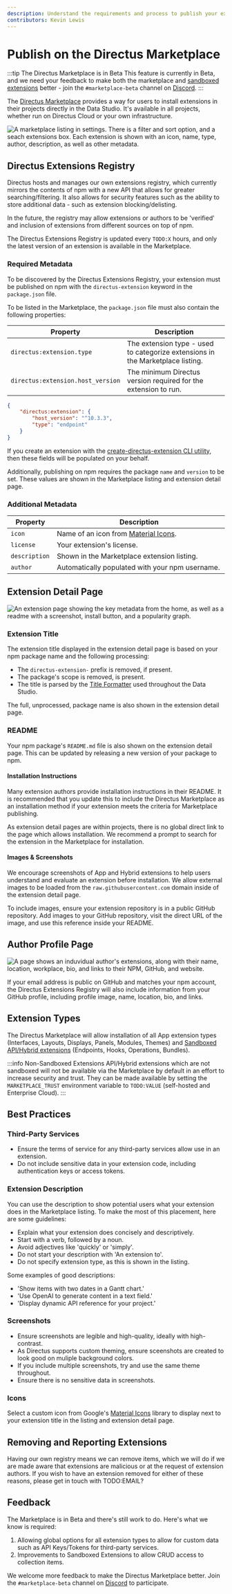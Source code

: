 ```yaml
---
description: Understand the requirements and process to publish your extensions on the Directus Marketplace.
contributors: Kevin Lewis
---
```


<style scoped>
table {
	width: 100%;
	display: table;
}
</style>

# Publish on the Directus Marketplace

:::tip The Directus Marketplace is in Beta
This feature is currently in Beta, and we need your feedback to make both the marketplace and [sandboxed extensions](/extensions/sandbox/introduction) better - join the `#marketplace-beta` channel on [Discord](https://directus.chat).
:::

The [Directus Marketplace](/user-guide/marketplace/overview) provides a way for users to install extensions in their projects directly in the Data Studio. It's available in all projects, whether run on Directus Cloud or your own infrastructure.

![A marketplace listing in settings. There is a filter and sort option, and a seach extensions box. Each extension is shown with an icon, name, type, author, description, as well as other metadata.](https://marketing.directus.app/assets/9ed89505-ca30-43d7-b4c4-2f6b40223815.png)

## Directus Extensions Registry

Directus hosts and manages our own extensions registry, which currently mirrors the contents of npm with a new API that allows for greater searching/filtering. It also allows for security features such as the ability to store additional data - such as extension blocking/delisting.

In the future, the registry may allow extensions or authors to be 'verified' and inclusion of extensions from different sources on top of npm.

The Directus Extensions Registry is updated every `TODO:X` hours, and only the latest version of an extension is available in the Marketplace.

### Required Metadata

To be discovered by the Directus Extensions Registry, your extension must be published on npm with the `directus-extension` keyword in the `package.json` file.

To be listed in the Marketplace, the `package.json` file must also contain the following properties:

|Property|Description|
|---|---|
|`directus:extension.type`|The extension type - used to categorize extensions in the Marketplace listing.|
|`directus:extension.host_version`|The minimum Directus version required for the extension to run.|

```json
{
	"directus:extension": {
		"host_version": "^10.3.3",
		"type": "endpoint"
	}
}
```

If you create an extension with the [create-directus-extension CLI utility](/extensions/creating-extensions), then these fields will be populated on your behalf.

Additionally, publishing on npm requires the package `name` and `version` to be set. These values are shown in the Marketplace listing and extension detail page.

### Additional Metadata

|Property|Description|
|---|---|
|`icon`|Name of an icon from [Material Icons](https://fonts.google.com/icons).|
|`license`|Your extension's license.|
|`description`|Shown in the Marketplace extension listing.|
|`author`|Automatically populated with your npm username.|

## Extension Detail Page

![An extension page showing the key metadata from the home, as well as a readme with a screenshot, install button, and a popularity graph.](https://marketing.directus.app/assets/ac0c5aea-30dc-49d2-a5e7-e7e6f95ba384.png)

### Extension Title

The extension title displayed in the extension detail page is based on your npm package name and the following processing:

- The `directus-extension-` prefix is removed, if present.
- The package's scope is removed, is present.
- The title is parsed by the [Title Formatter](https://github.com/directus/format-title) used throughout the Data Studio.

The full, unprocessed, package name is also shown in the extension detail page.

### README

Your npm package's `README.md` file is also shown on the extension detail page. This can be updated by releasing a new version of your package to npm.

#### Installation Instructions

Many extension authors provide installation instructions in their README. It is recommended that you update this to include the Directus Marketplace as an installation method if your extension meets the criteria for Marketplace publishing.

As extension detail pages are within projects, there is no global direct link to the page which allows installation. We recommend a prompt to search for the extension in the Marketplace for installation.

#### Images & Screenshots

We encourage screenshots of App and Hybrid extensions to help users understand and evaluate an extension before installation. We allow external images to be loaded from the `raw.githubusercontent.com` domain inside of the extension detail page.

To include images, ensure your extension repository is in a public GitHub repository. Add images to your GitHub repository, visit the direct URL of the image, and use this reference inside your README.

## Author Profile Page

![A page shows an induvidual author's extensions, along with their name, location, workplace, bio, and links to their NPM, GitHub, and website.](https://marketing.directus.app/assets/88661c0c-21d9-4d0c-8e85-2c3eb77c0a1a.png)

If your email address is public on GitHub and matches your npm account, the Directus Extensions Registry will also include information from your GitHub profile, including profile image, name, location, bio, and links.

## Extension Types

The Directus Marketplace will allow installation of all App extension types (Interfaces, Layouts, Displays, Panels, Modules, Themes) and [Sandboxed API/Hybrid extensions](/extensions/sandbox/introduction) (Endpoints, Hooks, Operations, Bundles).

:::info Non-Sandboxed Extensions
API/Hybrid extensions which are not sandboxed will not be available via the Marketplace by default in an effort to increase security and trust. They can be made available by setting the `MARKETPLACE_TRUST` environment variable to `TODO:VALUE` (self-hosted and Enterprise Cloud).
:::

## Best Practices

### Third-Party Services

- Ensure the terms of service for any third-party services allow use in an extension.
- Do not include sensitive data in your extension code, including authentication keys or access tokens.

### Extension Description

You can use the description to show potential users what your extension does in the Marketplace listing. To make the most of this placement, here are some guidelines:

- Explain what your extension does concisely and descriptively.
- Start with a verb, followed by a noun.
- Avoid adjectives like 'quickly' or 'simply'.
- Do not start your description with 'An extension to'.
- Do not specify extension type, as this is shown in the listing.

Some examples of good descriptions:
- 'Show items with two dates in a Gantt chart.'
- 'Use OpenAI to generate content in a text field.'
- 'Display dynamic API reference for your project.'

### Screenshots

- Ensure screenshots are legible and high-quality, ideally with high-contrast.
- As Directus supports custom theming, ensure sceenshots are created to look good on muliple background colors.
- If you include multiple screenshots, try and use the same theme throughout.
- Ensure there is no sensitive data in screenshots.

### Icons

Select a custom icon from Google's [Material Icons](https://fonts.google.com/icons) library to display next to your extension title in the listing and extension detail page.

## Removing and Reporting Extensions

Having our own registry means we can remove items, which we will do if we are made aware that extensions are malicious or at the request of extension authors. If you wish to have an extension removed for either of these reasons, please get in touch with TODO:EMAIL?

## Feedback

The Marketplace is in Beta and there's still work to do. Here's what we know is required:

1. Allowing global options for all extension types to allow for custom data such as API Keys/Tokens for third-party services.
2. Improvements to Sandboxed Extensions to allow CRUD access to collection items.

We welcome more feedback to make the Directus Marketplace better. Join the `#marketplace-beta` channel on [Discord](https://directus.chat) to participate.
